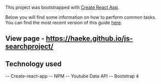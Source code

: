 This project was bootstrapped with [Create React App](https://github.com/facebookincubator/create-react-app).

Below you will find some information on how to perform common tasks.<br>
You can find the most recent version of this guide [here](https://github.com/facebookincubator/create-react-app/blob/master/packages/react-scripts/template/README.md).

## View page - https://haeke.github.io/js-searchproject/

## Technology used

-- Create-react-app
-- NPM
-- Youtube Data API
-- Bootstrap 4
